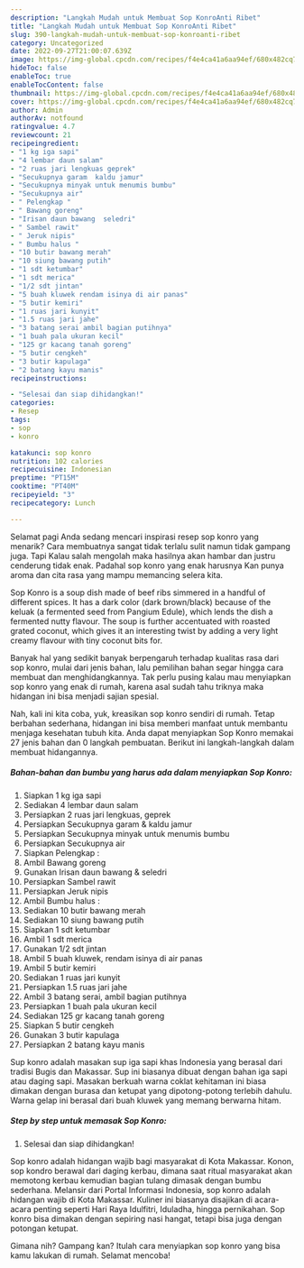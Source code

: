 ```yaml
---
description: "Langkah Mudah untuk Membuat Sop KonroAnti Ribet"
title: "Langkah Mudah untuk Membuat Sop KonroAnti Ribet"
slug: 390-langkah-mudah-untuk-membuat-sop-konroanti-ribet
category: Uncategorized
date: 2022-09-27T21:00:07.639Z
image: https://img-global.cpcdn.com/recipes/f4e4ca41a6aa94ef/680x482cq70/sop-konro-foto-resep-utama.jpg
hideToc: false
enableToc: true
enableTocContent: false
thumbnail: https://img-global.cpcdn.com/recipes/f4e4ca41a6aa94ef/680x482cq70/sop-konro-foto-resep-utama.jpg
cover: https://img-global.cpcdn.com/recipes/f4e4ca41a6aa94ef/680x482cq70/sop-konro-foto-resep-utama.jpg
author: Admin
authorAv: notfound
ratingvalue: 4.7
reviewcount: 21
recipeingredient:
- "1 kg iga sapi"
- "4 lembar daun salam"
- "2 ruas jari lengkuas geprek"
- "Secukupnya garam  kaldu jamur"
- "Secukupnya minyak untuk menumis bumbu"
- "Secukupnya air"
- " Pelengkap "
- " Bawang goreng"
- "Irisan daun bawang  seledri"
- " Sambel rawit"
- " Jeruk nipis"
- " Bumbu halus "
- "10 butir bawang merah"
- "10 siung bawang putih"
- "1 sdt ketumbar"
- "1 sdt merica"
- "1/2 sdt jintan"
- "5 buah kluwek rendam isinya di air panas"
- "5 butir kemiri"
- "1 ruas jari kunyit"
- "1.5 ruas jari jahe"
- "3 batang serai ambil bagian putihnya"
- "1 buah pala ukuran kecil"
- "125 gr kacang tanah goreng"
- "5 butir cengkeh"
- "3 butir kapulaga"
- "2 batang kayu manis"
recipeinstructions:

- "Selesai dan siap dihidangkan!"
categories:
- Resep
tags:
- sop
- konro

katakunci: sop konro 
nutrition: 102 calories
recipecuisine: Indonesian
preptime: "PT15M"
cooktime: "PT40M"
recipeyield: "3"
recipecategory: Lunch

---
```



Selamat pagi Anda sedang mencari inspirasi resep sop konro yang menarik? Cara membuatnya sangat tidak terlalu sulit namun tidak gampang juga. Tapi Kalau salah mengolah maka hasilnya akan hambar dan justru cenderung tidak enak. Padahal sop konro yang enak harusnya Kan punya aroma dan cita rasa yang mampu memancing selera kita.


Sop Konro is a soup dish made of beef ribs simmered in a handful of different spices. It has a dark color (dark brown/black) because of the keluak (a fermented seed from Pangium Edule), which lends the dish a fermented nutty flavour. The soup is further accentuated with roasted grated coconut, which gives it an interesting twist by adding a very light creamy flavour with tiny coconut bits for.

Banyak hal yang sedikit banyak berpengaruh terhadap kualitas rasa dari sop konro, mulai dari jenis bahan, lalu pemilihan bahan segar hingga cara membuat dan menghidangkannya. Tak perlu pusing kalau mau menyiapkan sop konro yang enak di rumah, karena asal sudah tahu triknya maka hidangan ini bisa menjadi sajian spesial.


Nah, kali ini kita coba, yuk, kreasikan sop konro sendiri di rumah. Tetap berbahan sederhana, hidangan ini bisa memberi manfaat untuk membantu menjaga kesehatan tubuh kita. Anda dapat menyiapkan Sop Konro memakai 27 jenis bahan dan 0 langkah pembuatan. Berikut ini langkah-langkah dalam membuat hidangannya.

<!--inarticleads1-->

##### Bahan-bahan dan bumbu yang harus ada dalam menyiapkan Sop Konro:

1. Siapkan 1 kg iga sapi
1. Sediakan 4 lembar daun salam
1. Persiapkan 2 ruas jari lengkuas, geprek
1. Persiapkan Secukupnya garam &amp; kaldu jamur
1. Persiapkan Secukupnya minyak untuk menumis bumbu
1. Persiapkan Secukupnya air
1. Siapkan  Pelengkap :
1. Ambil  Bawang goreng
1. Gunakan Irisan daun bawang &amp; seledri
1. Persiapkan  Sambel rawit
1. Persiapkan  Jeruk nipis
1. Ambil  Bumbu halus :
1. Sediakan 10 butir bawang merah
1. Sediakan 10 siung bawang putih
1. Siapkan 1 sdt ketumbar
1. Ambil 1 sdt merica
1. Gunakan 1/2 sdt jintan
1. Ambil 5 buah kluwek, rendam isinya di air panas
1. Ambil 5 butir kemiri
1. Sediakan 1 ruas jari kunyit
1. Persiapkan 1.5 ruas jari jahe
1. Ambil 3 batang serai, ambil bagian putihnya
1. Persiapkan 1 buah pala ukuran kecil
1. Sediakan 125 gr kacang tanah goreng
1. Siapkan 5 butir cengkeh
1. Gunakan 3 butir kapulaga
1. Persiapkan 2 batang kayu manis


Sup konro adalah masakan sup iga sapi khas Indonesia yang berasal dari tradisi Bugis dan Makassar. Sup ini biasanya dibuat dengan bahan iga sapi atau daging sapi. Masakan berkuah warna coklat kehitaman ini biasa dimakan dengan burasa dan ketupat yang dipotong-potong terlebih dahulu. Warna gelap ini berasal dari buah kluwek yang memang berwarna hitam. 

<!--inarticleads2-->

##### Step by step untuk memasak Sop Konro:


1. Selesai dan siap dihidangkan!

Sop konro adalah hidangan wajib bagi masyarakat di Kota Makassar. Konon, sop kondro berawal dari daging kerbau, dimana saat ritual masyarakat akan memotong kerbau kemudian bagian tulang dimasak dengan bumbu sederhana. Melansir dari Portal Informasi Indonesia, sop konro adalah hidangan wajib di Kota Makassar. Kuliner ini biasanya disajikan di acara-acara penting seperti Hari Raya Idulfitri, Iduladha, hingga pernikahan. Sop konro bisa dimakan dengan sepiring nasi hangat, tetapi bisa juga dengan potongan ketupat. 

Gimana nih? Gampang kan? Itulah cara menyiapkan sop konro yang bisa kamu lakukan di rumah. Selamat mencoba!
